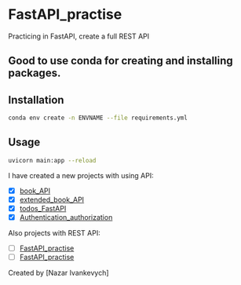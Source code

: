 # FastAPI_practise
Practicing in FastAPI, create a full REST API

## Good to use conda for creating and installing packages.

## Installation
```bash
conda env create -n ENVNAME --file requirements.yml
```

## Usage
```bash
uvicorn main:app --reload
```
I have created a new projects with using API:
- [x] [book_API]()
- [x] [extended_book_API]()
- [x] [todos_FastAPI]()
- [x] [Authentication_authorization]()

Also projects with REST API:
- [ ] [FastAPI_practise]()
- [ ] [FastAPI_practise]()

Created by [Nazar Ivankevych]
